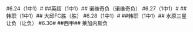 #6.24（1中1）#
##英超（1中1）##
诺维奇负（诺维奇负）
#6.27（1中1）#
##韩职（1中1）##
大邱FC胜（胜）
#6.28（1中1）#
##韩职（1中1）##
水原三星让负（让负）
#6.30#
##西甲##
莱加内斯负